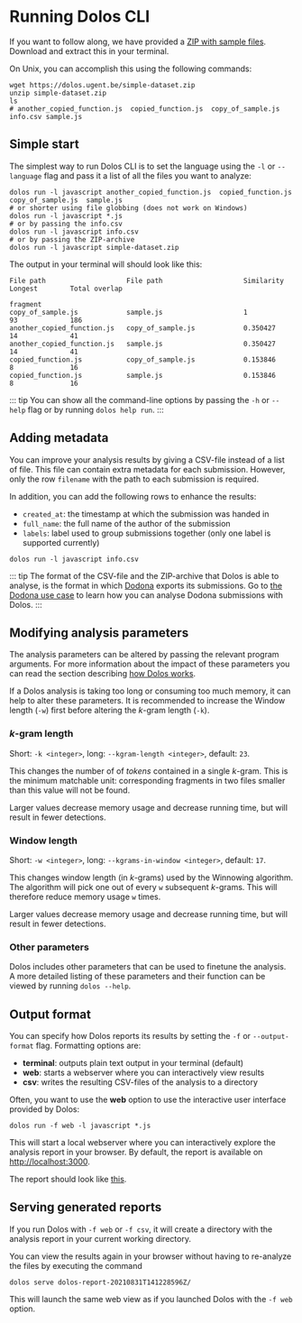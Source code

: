 # Running Dolos CLI

If you want to follow along, we have provided a [ZIP with sample files](/simple-dataset.zip).
Download and extract this in your terminal.

On Unix, you can accomplish this using the following commands:

```shell
wget https://dolos.ugent.be/simple-dataset.zip
unzip simple-dataset.zip
ls
# another_copied_function.js  copied_function.js  copy_of_sample.js info.csv sample.js
```

## Simple start

The simplest way to run Dolos CLI is to set the language using the `-l` or `--language`
flag and pass it a list of all the files you want to analyze:

```shell
dolos run -l javascript another_copied_function.js  copied_function.js  copy_of_sample.js  sample.js
# or shorter using file globbing (does not work on Windows)
dolos run -l javascript *.js
# or by passing the info.csv
dolos run -l javascript info.csv
# or by passing the ZIP-archive
dolos run -l javascript simple-dataset.zip
```
The output in your terminal will should look like this:
```
File path                    File path                    Similarity  Longest        Total overlap
                                                                      fragment
copy_of_sample.js            sample.js                    1           93             186
another_copied_function.js   copy_of_sample.js            0.350427    14             41
another_copied_function.js   sample.js                    0.350427    14             41
copied_function.js           copy_of_sample.js            0.153846    8              16
copied_function.js           sample.js                    0.153846    8              16
```

::: tip
You can show all the command-line options by passing the `-h` or `--help` flag
or by running `dolos help run`.
:::

## Adding metadata

You can improve your analysis results by giving a CSV-file instead of a list of file. This file can contain extra metadata for each submission. However, only the row `filename` with the path to each submission is required.

In addition, you can add the following rows to enhance the results:
- `created_at`: the timestamp at which the submission was handed in
- `full_name`: the full name of the author of the submission
- `labels`: label used to group submissions together (only one label is supported currently)

```shell
dolos run -l javascript info.csv
```

::: tip
The format of the CSV-file and the ZIP-archive that Dolos is able to analyse, is the format in which [Dodona](https://dodona.ugent.be) exports its submissions. Go to [the Dodona use case](./dodona.html) to learn how you can analyse Dodona submissions with Dolos.
:::

## Modifying analysis parameters

The analysis parameters can be altered by passing the relevant program
arguments. For more information about the impact of these parameters you can
read the section describing [how Dolos works](/about/algorithm.html).

If a Dolos analysis is taking too long or consuming too much memory, it can
help to alter these parameters. It is recommended to increase the Window length
(`-w`) first before altering the _k_-gram length (`-k`).

### _k_-gram length

Short: `-k <integer>`, long: `--kgram-length <integer>`, default: `23`.

This changes the number of of _tokens_ contained in a single _k_-gram. This is the
minimum matchable unit: corresponding fragments in two files smaller than this
value will not be found.

Larger values decrease memory usage and decrease running time, but will result
in fewer detections.

### Window length

Short: `-w <integer>`, long: `--kgrams-in-window <integer>`, default: `17`.

This changes window length (in _k_-grams) used by the Winnowing algorithm. The
algorithm will pick one out of every `w` subsequent _k_-grams. This will
therefore reduce memory usage `w` times.

Larger values decrease memory usage and decrease running time, but will result
in fewer detections.

### Other parameters

Dolos includes other parameters that can be used to finetune the analysis. A
more detailed listing of these parameters and their function can be viewed by
running `dolos --help`.


## Output format

You can specify how Dolos reports its results by setting the `-f` or `--output-format` flag.
Formatting options are:
 - **terminal**: outputs plain text output in your terminal (default)
 - **web**: starts a webserver where you can interactively view results
 - **csv**: writes the resulting CSV-files of the analysis to a directory 

Often, you want to use the **web** option to use the interactive user interface
provided by Dolos:

```shell
dolos run -f web -l javascript *.js
```

This will start a local webserver where you can interactively explore the
analysis report in your browser. By default, the report is available on <http://localhost:3000>.

The report should look like [this](https://dolos.ugent.be/demo/sample/).

## Serving generated reports

If you run Dolos with `-f web` or `-f csv`, it will create a directory with the
analysis report in your current working directory.

You can view the results again in your browser without having to re-analyze the
files by executing the command
```shell
dolos serve dolos-report-20210831T141228596Z/
```

This will launch the same web view as if you launched Dolos with the `-f web`
option.
